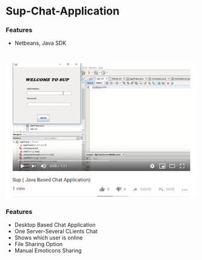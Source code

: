# Sup-Chat-Application

<h3>Features</h3>
<ul>
<li>
Netbeans, Java SDK
</ul>
</li>
</br>

[![Watch the video](https://github.com/Oishee30/Sup-Chat-Application/blob/master/SUP.PNG)](https://youtu.be/rwZ_1mTtTpo)

<h3>Features</h3>
<ul> 
<li>Desktop Based Chat Application</li>
<li>One Server-Several CLients Chat</li>
<li>Shows which user is online</li>
<li>File Sharing Option </li>
<li>Manual Emoticons Sharing</li>
</ul>
